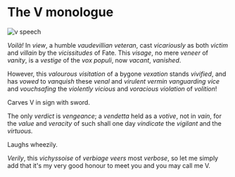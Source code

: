 # The V monologue

![v speech](/img/v-speech.gif "v speech")


*Voilà!* In *view*, a humble *vaudevillian veteran*, cast *vicariously* as both *victim* and *villain* by the *vicissitudes* of Fate. This *visage*, no mere *veneer* of *vanity*, is a *vestige* of the *vox populi*, now *vacant*, *vanished*.

However, this *valourous visitation* of a bygone *vexation* stands *vivified*, and has *vowed* to *vanquish* these *venal* and *virulent vermin vanguarding vice* and *vouchsafing* the *violently* *vicious* and *voracious violation* of *volition*!

Carves V in sign with sword.

The only *verdict* is *vengeance*; a *vendetta* held as a *votive*, not in *vain*, for the *value* and *veracity* of such shall one day *vindicate* the *vigilant* and the *virtuous.*

Laughs wheezily.

*Verily*, this *vichyssoise* of *verbiage* *veers* most *verbose*, so let me simply add that it's my very good honour to meet you and you may call me V.